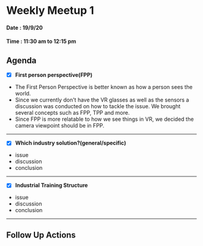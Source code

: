 # Weekly Meetup 1

#### Date : 19/9/20
#### Time : 11:30 am to 12:15 pm

## Agenda

- [x] **First person perspective(FPP)**
* The First Person Perspective is better known as how a person sees the world.
* Since we currently don't have the VR glasses as well as the sensors a discussion was conducted on how to tackle the issue. We brought several concepts such as 
  FPP, TPP and more. 
* Since FPP is more relatable to how we see things in VR, we decided the camera viewpoint should be in FPP.
    
---

- [x] **Which industry solution?(general/specific)**

* issue
* discussion
* conclusion
    
---

- [x] **Industrial Training Structure**

* issue
* discussion
* conclusion
    
---

## Follow Up Actions
